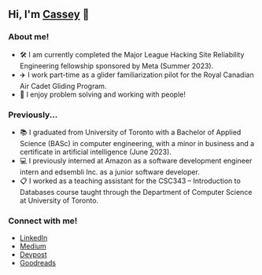 ## Hi, I'm [Cassey](https://www.linkedin.com/in/casseyshao) 👋
  
### About me!
- 🛠 I am currently completed the Major League Hacking Site Reliability Engineering fellowship sponsored by Meta (Summer 2023).
- ✈️ I work part-time as a glider familiarization pilot for the Royal Canadian Air Cadet Gliding Program.
- 🤩 I enjoy problem solving and working with people!

### Previously...
- 📚 I graduated from University of Toronto with a Bachelor of Applied Science (BASc) in computer engineering, with a minor in business and a certificate in artificial intelligence (June 2023).
- 💻 I previously interned at Amazon as a software development engineer intern and edsembli Inc. as a junior software developer.
- 📋 I worked as a teaching assistant for the CSC343 – Introduction to Databases course taught through the Department of Computer Science at University of Toronto.

### Connect with me!
- [LinkedIn](https://www.linkedin.com/in/casseyshao)
- [Medium](https://casseyshao.medium.com/)
- [Devpost](https://devpost.com/casseys0000)
- [Goodreads](https://www.goodreads.com/casseyshao)

<!--
**casseyshao/casseyshao** is a ✨ _special_ ✨ repository because its `README.md` (this file) appears on your GitHub profile.

Here are some ideas to get you started:

- 🔭 I’m currently working on ...
- 🌱 I’m currently learning ...
- 👯 I’m looking to collaborate on ...
- 🤔 I’m looking for help with ...
- 💬 Ask me about ...
- 📫 How to reach me: ...
- 😄 Pronouns: ...
- ⚡ Fun fact: ...
-->
